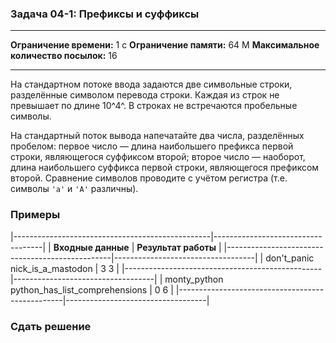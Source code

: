 ### Задача 04-1: Префиксы и суффиксы

  -------------------------------------- ------
  **Ограничение времени:**               1 с
  **Ограничение памяти:**                64 M
  **Максимальное количество посылок:**   16
  -------------------------------------- ------

На стандартном потоке ввода задаются две символьные строки, разделённые
символом перевода строки. Каждая из строк не превышает по длине 10^4^. В
строках не встречаются пробельные символы.

На стандартный поток вывода напечатайте два числа, разделённых пробелом:
первое число — длина наибольшего префикса первой строки, являющегося
суффиксом второй; второе число — наоборот, длина наибольшего суффикса
первой строки, являющегося префиксом второй. Сравнение символов
проводите с учётом регистра (т.е. символы `'a'` и `'A'` различны).

### Примеры

|-------------------------------------------------|-----------------------------------|
| **Входные данные**                              | **Результат работы**              |
|-------------------------------------------------|-----------------------------------|
| don't_panic<br/>nick_is_a_mastodon              |     3 3                           |
|-------------------------------------------------|-----------------------------------|
| monty_python<br/>python_has_list_comprehensions |     0 6                           |
|-------------------------------------------------|-----------------------------------|

### Сдать решение
